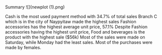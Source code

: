 Summary
![](newplot (1).png)

Cash is the most used payment method with 34.7% of total sales
Branch C which is in the city of Naypyitaw made the highest sales
Fashion accessories has the highest average unit price, 57.1%
Despite Fashion accessories having the highest unit price, Food and beverages is the product with the highest sale ($56k)
Most of the sales were made on Saturday, while Monday had the least sales.
Most of the purchases were made by females.